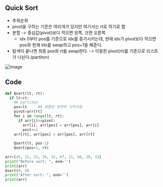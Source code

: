 ## Quick Sort
- 후위순회
- pivot을 구하는 기준은 여러개가 있지만 여기서는 rt로 하기로 함
- 분할 -> 중심값(pivot)보다 작으면 왼쪽, 크면 오른쪽
  - idx 0부터 pos를 기준으로 idx를 증가시키는데, 현재 idx가 pivot보다 작으면 pos와 현재 idx를 swap하고 pos+1을 해준다.
- 탐색이 끝나면 최종 pos와 rt를 swap한다. -> 이동한 pivot(rt)를 기준으로 리스트가 나뉜다.(partiton)

![image](https://user-images.githubusercontent.com/45524783/146782444-e51ffcc2-4f31-4951-b16c-abfd9ed50774.png)

## Code
```python
def Qsort(lt, rt):
  if lt<rt:
    ## partiton
    pos=lt     ## 분할된 영역의 시작지점
    pivot=arr[rt]
    for i in range(lt, rt):
      if arr[i]<=pivot:
        arr[i], arr[pos] = arr[pos], arr[i]
        post+=1
    arr[rt], arr[pos] = arr[pos], arr[rt]
    
    Qsort(lt, pos-1)
    Qsort(pos+1, rt)
    
arr=[45, 21, 23, 36, 15, 67, 11, 60, 20, 33]
print("Before sort: ", end='')
print(arr)
Qsort(0, 9)
print("After sort: ", end='')
print(arr)
```
